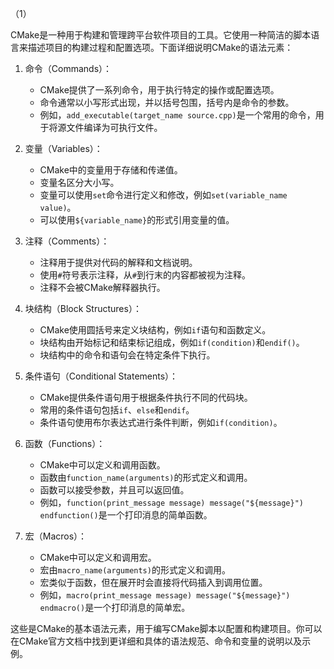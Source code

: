 （1）

CMake是一种用于构建和管理跨平台软件项目的工具。它使用一种简洁的脚本语言来描述项目的构建过程和配置选项。下面详细说明CMake的语法元素：

1. 命令（Commands）：
   - CMake提供了一系列命令，用于执行特定的操作或配置选项。
   - 命令通常以小写形式出现，并以括号包围，括号内是命令的参数。
   - 例如，`add_executable(target_name source.cpp)`是一个常用的命令，用于将源文件编译为可执行文件。

2. 变量（Variables）：
   - CMake中的变量用于存储和传递值。
   - 变量名区分大小写。
   - 变量可以使用`set`命令进行定义和修改，例如`set(variable_name value)`。
   - 可以使用`${variable_name}`的形式引用变量的值。

3. 注释（Comments）：
   - 注释用于提供对代码的解释和文档说明。
   - 使用`#`符号表示注释，从`#`到行末的内容都被视为注释。
   - 注释不会被CMake解释器执行。

4. 块结构（Block Structures）：
   - CMake使用圆括号来定义块结构，例如`if`语句和函数定义。
   - 块结构由开始标记和结束标记组成，例如`if(condition)`和`endif()`。
   - 块结构中的命令和语句会在特定条件下执行。

5. 条件语句（Conditional Statements）：
   - CMake提供条件语句用于根据条件执行不同的代码块。
   - 常用的条件语句包括`if`、`else`和`endif`。
   - 条件语句使用布尔表达式进行条件判断，例如`if(condition)`。

6. 函数（Functions）：
   - CMake中可以定义和调用函数。
   - 函数由`function_name(arguments)`的形式定义和调用。
   - 函数可以接受参数，并且可以返回值。
   - 例如，`function(print_message message) message("${message}") endfunction()`是一个打印消息的简单函数。

7. 宏（Macros）：
   - CMake中可以定义和调用宏。
   - 宏由`macro_name(arguments)`的形式定义和调用。
   - 宏类似于函数，但在展开时会直接将代码插入到调用位置。
   - 例如，`macro(print_message message) message("${message}") endmacro()`是一个打印消息的简单宏。

这些是CMake的基本语法元素，用于编写CMake脚本以配置和构建项目。你可以在CMake官方文档中找到更详细和具体的语法规范、命令和变量的说明以及示例。